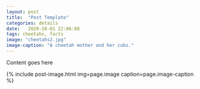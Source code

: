 ```yaml
---
layout: post
title:  "Post Template"
categories: details
date:   2020-10-01 22:06:08
tags: cheetahs, facts
image: "cheetahs2.jpg"
image-caption: "A cheetah mother and her cubs."
---
```


Content goes here

{% include post-image.html img=page.image caption=page.image-caption %}

